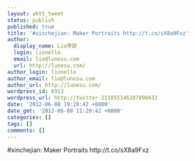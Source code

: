 ```yaml
---
layout: aktt_tweet
status: publish
published: true
title: '#xinchejian: Maker Portraits http://t.co/sX8a9Fxz'
author:
  display_name: Lio李欧
  login: lionello
  email: lio@lunesu.com
  url: http://lunesu.com/
author_login: lionello
author_email: lio@lunesu.com
author_url: http://lunesu.com/
wordpress_id: 6913
wordpress_url: http://twitter-211055146287890432
date: '2012-06-08 19:20:42 +0800'
date_gmt: '2012-06-08 11:20:42 +0800'
categories: []
tags: []
comments: []
---
```

<p>#xinchejian: Maker Portraits http://t.co/sX8a9Fxz</p>

